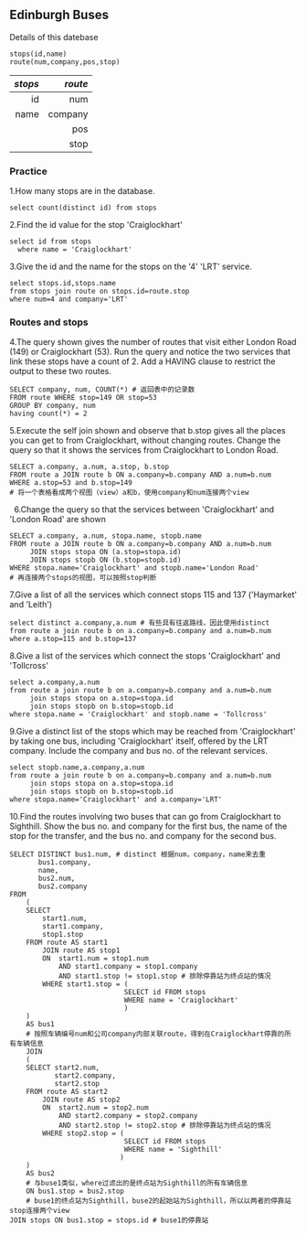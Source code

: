 ## Edinburgh Buses
Details of this datebase

    stops(id,name)
    route(num,company,pos,stop)
    
*stops*|*route*|
-:|-:|
 id|num|
 name|company|
|| pos|
||stop|

### Practice

1.How many stops are in the database.

    select count(distinct id) from stops 

2.Find the id value for the stop 'Craiglockhart'

    select id from stops
      where name = 'Craiglockhart'

3.Give the id and the name for the stops on the '4' 'LRT' service.

    select stops.id,stops.name 
    from stops join route on stops.id=route.stop
    where num=4 and company='LRT'

### Routes and stops

4.The query shown gives the number of routes that visit either London Road (149) or Craiglockhart (53). 
  Run the query and notice the two services that link these stops have a count of 2. 
  Add a HAVING clause to restrict the output to these two routes.
  
    SELECT company, num, COUNT(*) # 返回表中的记录数
    FROM route WHERE stop=149 OR stop=53
    GROUP BY company, num
    having count(*) = 2
      
5.Execute the self join shown and observe that b.stop gives all the places you can get to from Craiglockhart, without changing routes. 
Change the query so that it shows the services from Craiglockhart to London Road.

    SELECT a.company, a.num, a.stop, b.stop
    FROM route a JOIN route b ON a.company=b.company AND a.num=b.num
    WHERE a.stop=53 and b.stop=149
    # 将一个表格看成两个视图（view）a和b，使用company和num连接两个view
 
6.Change the query so that the services between 'Craiglockhart' and 'London Road' are shown

    SELECT a.company, a.num, stopa.name, stopb.name
    FROM route a JOIN route b ON a.company=b.company AND a.num=b.num
         JOIN stops stopa ON (a.stop=stopa.id)
         JOIN stops stopb ON (b.stop=stopb.id)
    WHERE stopa.name='Craiglockhart' and stopb.name='London Road'
    # 再连接两个stops的视图，可以按照stop判断
 
7.Give a list of all the services which connect stops 115 and 137 ('Haymarket' and 'Leith')

    select distinct a.company,a.num # 有些具有往返路线，因此使用distinct
    from route a join route b on a.company=b.company and a.num=b.num
    where a.stop=115 and b.stop=137
    
8.Give a list of the services which connect the stops 'Craiglockhart' and 'Tollcross'

    select a.company,a.num 
    from route a join route b on a.company=b.company and a.num=b.num
         join stops stopa on a.stop=stopa.id
         join stops stopb on b.stop=stopb.id
    where stopa.name = 'Craiglockhart' and stopb.name = 'Tollcross'

9.Give a distinct list of the stops which may be reached from 'Craiglockhart' by taking one bus, 
  including 'Craiglockhart' itself, offered by the LRT company. 
  Include the company and bus no. of the relevant services.
  
    select stopb.name,a.company,a.num
    from route a join route b on a.company=b.company and a.num=b.num
         join stops stopa on a.stop=stopa.id
         join stops stopb on b.stop=stopb.id
    where stopa.name='Craiglockhart' and a.company='LRT'
      
10.Find the routes involving two buses that can go from Craiglockhart to Sighthill.
   Show the bus no. and company for the first bus, the name of the stop for the transfer,
   and the bus no. and company for the second bus.

    SELECT DISTINCT bus1.num, # distinct 根据num，company，name来去重
           bus1.company,
           name,
           bus2.num,
           bus2.company
    FROM   
        (
        SELECT
            start1.num,
            start1.company,
            stop1.stop 
        FROM route AS start1 
            JOIN route AS stop1   
            ON  start1.num = stop1.num   
                AND start1.company = stop1.company 
                AND start1.stop != stop1.stop # 排除停靠站为终点站的情况
            WHERE start1.stop = ( 
                                SELECT id FROM stops 
                                WHERE name = 'Craiglockhart'
                                )
        ) 
        AS bus1 
        # 按照车辆编号num和公司company内部关联route，得到在Craiglockhart停靠的所有车辆信息
        JOIN 
        (
        SELECT start2.num, 
               start2.company, 
               start2.stop 
        FROM route AS start2 
            JOIN route AS stop2
            ON  start2.num = stop2.num
                AND start2.company = stop2.company 
                AND start2.stop != stop2.stop # 排除停靠站为终点站的情况
            WHERE stop2.stop = (
                                SELECT id FROM stops
                                WHERE name = 'Sighthill'
                               )
        ) 
        AS bus2
        # 与buse1类似，where过滤出的是终点站为Sighthill的所有车辆信息
        ON bus1.stop = bus2.stop 
        # buse1的终点站为Sighthill，buse2的起始站为Sighthill，所以以两者的停靠站stop连接两个view
    JOIN stops ON bus1.stop = stops.id # buse1的停靠站
